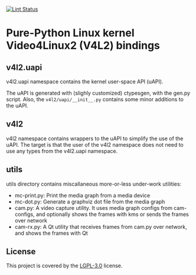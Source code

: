 [![Lint Status](https://github.com/tomba/pyv4l2/actions/workflows/ci.yml/badge.svg)](https://github.com/tomba/pyv4l2/actions/workflows/ci.yml)

# Pure-Python Linux kernel Video4Linux2 (V4L2) bindings

## v4l2.uapi

v4l2.uapi namespace contains the kernel user-space API (uAPI).

The uAPI is generated with (slighly customized) ctypesgen, with the gen.py script. Also, the `v4l2/uapi/__init__.py` contains some minor additions to the uAPI.

## v4l2

v4l2 namespace contains wrappers to the uAPI to simplify the use of the uAPI. The target is that the user of the v4l2 namespace does not need to use any types from the v4l2.uapi namespace.

## utils

utils directory contains miscallaneous more-or-less under-work utilities:

- mc-print.py: Print the media graph from a media device
- mc-dot.py: Generate a graphviz dot file from the media graph
- cam.py: A video capture utility. It uses media graph configs from cam-configs, and optionally shows the frames with kms or sends the frames over network
- cam-rx.py: A Qt utility that receives frames from cam.py over network, and shows the frames with Qt

## License

This project is covered by the [LGPL-3.0](LICENSE.md) license.
